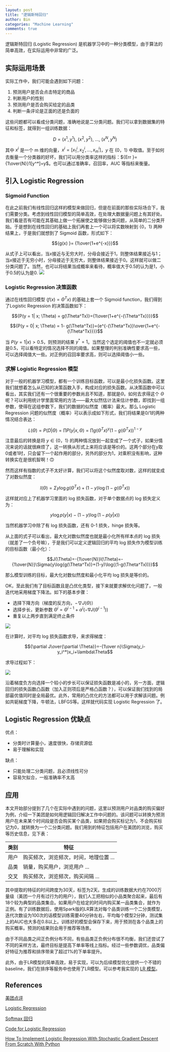 ```yaml
---
layout: post
title: "逻辑斯特回归"
author: Bin
categories: "Machine Learning"
comments: true
---
```


逻辑斯特回归 (Logistic Regression) 是机器学习中的一种分类模型，由于算法的简单高效，在实际运用中非常的广泛。

<!--more-->

## 实际运用场景
实际工作中，我们可能会遇到如下问题：
1. 预测用户是否会点击特定的商品
2. 判断用户的性别
3. 预测用户是否会购买给定的品类
4. 判断一条评论是正面的还是负面的

这些问题都可以看成分类问题，准确地说是二分类问题。我们可以拿到数据集的特征和标签，就得到一组训练数据：

$$D = (x^1, y^1),~(x^2, y^2),~...,~(x^N, y^N)$$

其中 $x^i$ 是一个 m 维的向量，$x^i = [x_1^i, x_2^i, ..., x_m^i]$，$y$ 在 $\{0，1\}$ 中取值。至于如何去衡量一个分类器的好坏，我们可以用分类率这样的指标：${Err }= {1\over{N}}1[y^*]=y$。也可以通过准确率，召回率，AUC 等指标来衡量。

## 引入 Logistic Regression
### Sigmoid Function
在此之前我们有线性回归这样的模型来做回归，但是在前面的那些实际场合下，我们需要分类。考虑到线性回归模型的简单高效，在处理大数据量问题上有其好处。我们看是否有可能在其基础上做一个拓展使之能够做分类问题，从简单的二分类开始。于是想到在线性回归的基础上我们再套上一个可以将实数映射到 $\{0，1\}$ 两种结果上，于是我们就想到了 Sigmoid 函数，形式如下：

$${g(x) }= {1\over{1+e^{-x}}}$$

从式子上可以看出，当$x$接近与无穷大时，分母会接近于$1$，则整体结果接近与$1$；当$x$接近于无穷小时，分母接近于无穷大，则整体结果接近于0。这样就可以做二分类问题了。当然，也可以将结果当成概率来看待，概率值大于0.5的认为是1，小于0.5的认为是0.
![](/images/media/15068430849483.jpg)


### Logistic Regression 决策函数
通过在线性回归模型 ($f(x) = \Theta^Tx$) 的基础上套一个 Sigmoid function，我们得到了Logistic Regression 的决策函数如下：

$${P(y = 1| x; \Theta) = g(\Theta^Tx)}={1\over{1+e^{-{\Theta^Tx}}}}$$

$${P(y = 0| x; \Theta) = 1- g(\Theta^Tx)}={e^{-{\Theta^Tx}}\over{1+e^{-{\Theta^Tx}}}}$$

当 $P(y=1 \vert x)>0.5$，则预测的结果 $y^*=1$。当然这个选定的阈值也不一定就必须是0.5，可以看特定的情况选择不同的阈值。如果整理的判别准确性要求高一些，可以选择阈值大一些。对正例的召回率要求高，则可以选择阈值小一些。

### 求解 Logistic Regression 模型
对于一般的机器学习模型，都有一个训练目标函数，可以是最小化损失函数。这里我们就想着怎么从已知的决策函数入手，构成对应的损失函数。从决策函数中可以看出，其实我们还有一个很重要的参数尚且不知道，那就是$\Theta$。如何去求得这个 $\Theta$ 呢？可以利用统计学里面常用的方法——最大似然估计法来估计参数，即找到一组参数，使得在这组参数下，我们的数据的似然度（概率）最大。那么 Logistic Regression 问题的似然度（概率）可以表示成如下形式，我们将结果是0/1的两种情况结合表达：

$$L(\Theta)=P(D|\Theta)=\prod{P(y|x,\Theta)}=\prod{g(\Theta^Tx)^y(1-g(\Theta^Tx))^{1-y}}$$

注意最后的转换是将 $y \in \{0，1\}$ 的两种情况放到一起变成了一个式子，如果分情况来说的话就很麻烦了，这一转换从形式上来将应该是等价的。这两个部分在y取0或者1时，只会留下一个起作用的部分，另外的部分为1，对乘积没有影响，这种转换实在是很机智啊！🙃

然而这样有指数的式子不太好计算，我们可以将这个似然度取对数，这样的就变成了对数似然度：

$$l(\Theta)=\Sigma{y\log{g(\Theta^Tx)}+(1-y)\log{(1-g(\Theta^Tx))}}$$

这样就对应上了机器学习里面的 log 损失函数，对于单个数据点的 log 损失定义为：

$$y\log p(y|x)-(1-y)\log{(1-p(y|x))}$$

当然机器学习中除了有 log 损失函数，还有 0-1 损失，hinge 损失等。

从上面的式子可以看出，最大化对数似然度也就是最小化所有样本点的 log 损失（就差了一个负号嘛），于是我们可以定义逻辑回归的平均 log 损失作为模型训练的目标函数（最小化）：

$$J(\Theta)=-{1\over{N}}l(\Theta)=-{1\over{N}}\Sigma{y\log{g(\Theta^Tx)}+(1-y)\log{(1-g(\Theta^Tx))}}$$

那么模型训练的目标，最大化对数似然度和最小化平均 log 损失是等价的。

OK，至此我们有了目标函数且是凸优化类型，接下来就要求解优化问题了，一般迭代地采用梯度下降法。如下的基本步骤：

* 选择下降方向（梯度的反方向，$-\nabla J(\Theta)$）
* 选择步长，更新参数 $\Theta^i = \Theta^{i-1}+\alpha^i(-\nabla J(\Theta^{i-1}))$
* 重复以上两步直到满足终止条件

![](/images/media/15068489255584.jpg)

在计算时，对平均 log 损失函数求导，来求得梯度：

$${\partial J\over{\partial \Theta}}=-{1\over n}\Sigma(y_i-y_i^*)x_i+\lambda\Theta$$

求导过程如下：

![](/images/media/1731507971179_.pic_hd.jpg)


沿着梯度负方向选择一个较小的步长可以保证损失函数是减小的，另一方面，逻辑回归的损失函数凸函数（加入正则项后是严格凸函数？），可以保证我们找到的局部最优值同时是全局最优。此外，常用的凸优化的方法都可以用于求解该问题。例如共轭梯度下降，牛顿法，LBFGS等。这样就代码实现 Logistic Regression 了。





## Logistic Regression 优缺点
优点：

* 分类时计算量小，速度很快，存储资源低
* 易于理解和实现

缺点：

* 只能处理二分类问题，且必须线性可分
* 容易欠拟合，一般准确率不太高

## 应用
本文开始部分提到了几个在实际中遇到的问题，这里以预测用户对品类的购买偏好为例，介绍一下美团是如何用逻辑回归解决工作中问题的。该问题可以转换为预测用户在未来某个时间段是否会购买某个品类，如果把会购买标记为1，不会购买标记为0，就转换为一个二分类问题。我们用到的特征包括用户在美团的浏览，购买等历史信息，见下表：

| 类别 | 特征 |
| --- | --- |
| 用户 | 购买频次，浏览频次，时间，地理位置 ... |
| 品类 | 销量，购买用户，浏览用户 ... |
| 交叉 | 购买频次，浏览频次，购买间隔 ... |


其中提取的特征的时间跨度为30天，标签为2天。生成的训练数据大约在7000万量级（美团一个月有过行为的用户），我们人工把相似的小品类聚合起来，最后有18个较为典型的品类集合。如果用户在给定的时间内购买某一品类集合，就作为正例。有了训练数据后，使用Spark版的LR算法对每个品类训练一个二分类模型，迭代次数设为100次的话模型训练需要40分钟左右，平均每个模型2分钟，测试集上的AUC也大多在0.8以上。训练好的模型会保存下来，用于预测在各个品类上的购买概率。预测的结果则会用于推荐等场景。

由于不同品类之间正负例分布不同，有些品类正负例分布很不均衡，我们还尝试了不同的采样方法，最终目标是提高下单率等线上指标。经过一些参数调优，品类偏好特征为推荐和排序带来了超过1%的下单率提升。

此外，由于LR模型的简单高效，易于实现，可以为后续模型优化提供一个不错的baseline，我们在排序等服务中也使用了LR模型。可以参考我实现的 [LR 模型](https://github.com/binlidaily/ml-analysis/blob/master/Logistic%20Regression/logistic_regression.py)。


## References

[美团点评](https://tech.meituan.com/intro_to_logistic_regression.html)

[Logistic Regression](http://ufldl.stanford.edu/tutorial/supervised/LogisticRegression/)

[Softmax 回归](http://deeplearning.stanford.edu/wiki/index.php/Softmax%E5%9B%9E%E5%BD%92)

[Code for Logistic Regression](https://github.com/perborgen/LogisticRegression.git)

[How To Implement Logistic Regression With Stochastic Gradient Descent From Scratch With Python](https://machinelearningmastery.com/implement-logistic-regression-stochastic-gradient-descent-scratch-python/)





